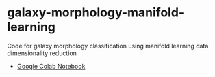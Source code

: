 # galaxy-morphology-manifold-learning
Code for galaxy morphology classification using manifold learning data dimensionality reduction

* [Google Colab Notebook](https://colab.research.google.com/github/mtsizh/galaxy-morphology-manifold-learning/blob/master/morphology_classification.ipynb)
